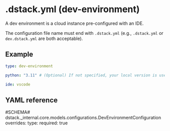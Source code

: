 # .dstack.yml (dev-environment)

A dev environment is a cloud instance pre-configured with an IDE.

The configuration file name must end with `.dstack.yml` (e.g., `.dstack.yml` or `dev.dstack.yml` are both acceptable).

## Example

<div editor-title=".dstack.yml"> 

```yaml
type: dev-environment

python: "3.11" # (Optional) If not specified, your local version is used

ide: vscode
```

</div>

## YAML reference

#SCHEMA# dstack._internal.core.models.configurations.DevEnvironmentConfiguration
    overrides:
      type:
        required: true
